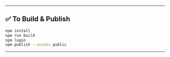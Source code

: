 ---

## ✅ To Build & Publish

```bash
npm install
npm run build
npm login
npm publish --access public
```

---